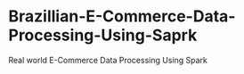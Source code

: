 # Brazillian-E-Commerce-Data-Processing-Using-Saprk
Real world E-Commerce Data Processing Using Spark 
